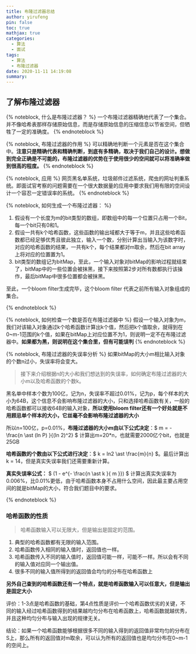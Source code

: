 ```yaml
---
title: 布隆过滤器总结
author: yirufeng
pin: false
toc: true
mathjax: true
categories:
  - 算法
  - 面试
tags:
  - 算法
  - 布隆过滤器
date: 2020-11-11 14:19:08
summary:
---
```



## 了解布隆过滤器


{% noteblock, 什么是布隆过滤器？ %}
一个布隆过滤器精确地代表了一个集合。并不像哈希表那样存储原始信息，而是存储原始信息的压缩信息以节省空间，但牺牲了一定的准确度。
{% endnoteblock %}

{% noteblock, 布隆过滤器的作用 %}
可以精确地判断一个元素是否在这个集合中。**注意只是精确代表和精确判断，到底有多精确，取决于我们自己的设计。想做到完全正确是不可能的，布隆过滤器的优势在于使用很少的空间就可以将准确率做到很高的程度。** 
{% endnoteblock %}

<!-- more -->


{% noteblock, 应用 %}
网页黑名单系统，垃圾邮件过滤系统，爬虫的网址判重系统。即面试官考察的问题需要在一个很大数据量的应用中要求我们用有限的空间设计一个容忍一定错误率的系统。
{% endnoteblock %}

{% noteblock, 如何生成一个布隆过滤器： %}
1. 假设有一个长度为m的bit类型的数组，即数组中的每一个位置只占用一个Bit，每一个bit只有0和1。
2. 假设一共有k个哈希函数，这些函数的输出域都大于等于m，并且这些哈希函数都已经足够优秀且彼此独立，输入一个数，分别计算出当输入为该数字时，对应的哈希函数的结果，一共有k个，每个结果都对m取余，然后在bit array上将对应的位置置为1。
3. bit类型的数组记为bitMap，至此，一个输入对象对bitMap的影响过程就结束了，bitMap中的一些位置会被抹黑，接下来按照第2步对所有数都执行该操作，最后bitMap中很多位置都会被抹黑。

至此，一个bloom filter生成完毕，这个bloom filter 代表之前所有输入对象组成的集合。

{% endnoteblock %}


{% noteblock, 如何检查一个数是否在布隆过滤器中 %}
假设一个输入对象为m，我们对该输入对象通过k个哈希函数计算出k个值，然后把k个值取余，就得到在0~m-1范围的k个值，如果在bitMap上对应位置不为1，则说明一定不在布隆过滤器中。**如果都为黑，则说明在这个集合里，但有可能误判**
{% endnoteblock %}

{% noteblock, 布隆过滤器的失误率分析 %}
如果bitMap的大小m相比输入对象的个数n过小，失误率将会变大。

> 接下来介绍根据n的大小和我们想达到的失误率，如何确定布隆过滤器的大小m以及哈希函数的个数k。

黑名单中样本个数为100亿，记为n，失误率不超过0.01%，记为p，每个样本的大小为64B，这个信息不会影响布隆过滤器的大小，只和选择哈希函数有关，一般的哈希函数都可以接收64B的输入对象，**所以使用bloom filter还有一个好处就是不用顾忌单个样本的大小，它丝毫不会影响布隆过滤器的大小**

所以n=100亿，p=0.01%，**布隆过滤器的大小m由以下公式决定**：$ m = - \frac{n \ast (ln P) }{(ln 2)^2} $
计算出m=20*n，也就需要2000亿个bit，也就是25GB

**哈希函数的个数由以下公式进行决定**：$ k = ln2 \ast \frac{m}{n}  $。最后计算出k = 14，但是真实失误率我们还需要重新计算。

**真实失误率公式：** $ (1 - e^{- \frac{n \ast k }{ m }}) $
计算出真实失误率为0.006%，比0.01%更低，由于哈希函数本身不占用什么空间，因此最主要占用空间的就是bitMap的大小，符合我们题目中的要求。

{% endnoteblock %}

### 哈希函数的性质
> 哈希函数输入可以无限大，但是输出是固定的范围。
1. 典型的哈希函数都有无限的输入范围。
2. 哈希函数传入相同的输入值时，返回值也一样。
3. 哈希函数传入不同的输入值时，返回值可能一样，可能不一样。所以会有不同的输入值对应同一个输出值。
4. 很多不同的输入值所得到的返回值会均匀的分布在哈希函数上

**另外自己查到的哈希函数还有一个特点，就是哈希函数输入可以任意大，但是输出是固定大小**

评价：1-3点是哈希函数的基础，第4点性质是评价一个哈希函数优劣的关键，不同的输入经过哈希函数得到的结果越均匀分布在哈希函数上，哈希函数就越优秀，并且这种均匀分布与输入出现的规律无关。

结论：如果一个哈希函数能够根据很多不同的输入得到的返回值非常均匀的分布在S上，那么所有的返回值对m取余，可以认为所有的返回值也是均匀分布在0~m-1的空间上。
